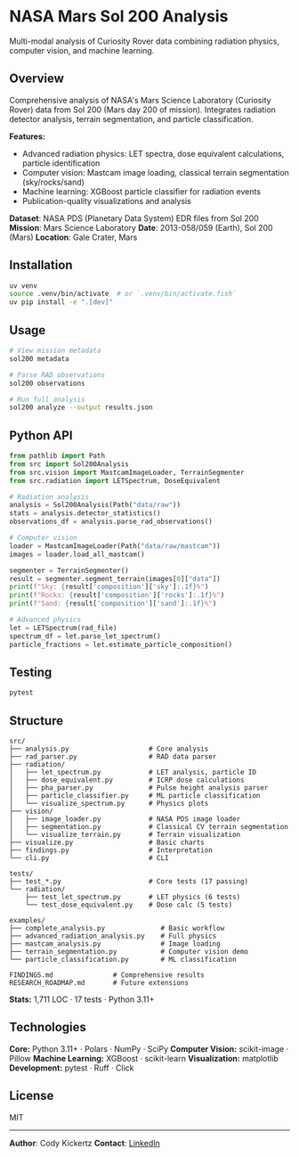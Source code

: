 # NASA Mars Sol 200 Analysis

Multi-modal analysis of Curiosity Rover data combining radiation physics, computer vision, and machine learning.

## Overview

Comprehensive analysis of NASA's Mars Science Laboratory (Curiosity Rover) data from Sol 200 (Mars day 200 of mission). Integrates radiation detector analysis, terrain segmentation, and particle classification.

**Features:**
- Advanced radiation physics: LET spectra, dose equivalent calculations, particle identification
- Computer vision: Mastcam image loading, classical terrain segmentation (sky/rocks/sand)
- Machine learning: XGBoost particle classifier for radiation events
- Publication-quality visualizations and analysis

**Dataset**: NASA PDS (Planetary Data System) EDR files from Sol 200
**Mission**: Mars Science Laboratory
**Date**: 2013-058/059 (Earth), Sol 200 (Mars)
**Location**: Gale Crater, Mars

## Installation

```bash
uv venv
source .venv/bin/activate  # or `.venv/bin/activate.fish`
uv pip install -e ".[dev]"
```

## Usage

```bash
# View mission metadata
sol200 metadata

# Parse RAD observations
sol200 observations

# Run full analysis
sol200 analyze --output results.json
```

## Python API

```python
from pathlib import Path
from src import Sol200Analysis
from src.vision import MastcamImageLoader, TerrainSegmenter
from src.radiation import LETSpectrum, DoseEquivalent

# Radiation analysis
analysis = Sol200Analysis(Path("data/raw"))
stats = analysis.detector_statistics()
observations_df = analysis.parse_rad_observations()

# Computer vision
loader = MastcamImageLoader(Path("data/raw/mastcam"))
images = loader.load_all_mastcam()

segmenter = TerrainSegmenter()
result = segmenter.segment_terrain(images[0]["data"])
print(f"Sky: {result['composition']['sky']:.1f}%")
print(f"Rocks: {result['composition']['rocks']:.1f}%")
print(f"Sand: {result['composition']['sand']:.1f}%")

# Advanced physics
let = LETSpectrum(rad_file)
spectrum_df = let.parse_let_spectrum()
particle_fractions = let.estimate_particle_composition()
```

## Testing

```bash
pytest
```

## Structure

```
src/
├── analysis.py                    # Core analysis
├── rad_parser.py                  # RAD data parser
├── radiation/
│   ├── let_spectrum.py            # LET analysis, particle ID
│   ├── dose_equivalent.py         # ICRP dose calculations
│   ├── pha_parser.py              # Pulse height analysis parser
│   ├── particle_classifier.py     # ML particle classification
│   └── visualize_spectrum.py      # Physics plots
├── vision/
│   ├── image_loader.py            # NASA PDS image loader
│   ├── segmentation.py            # Classical CV terrain segmentation
│   └── visualize_terrain.py       # Terrain visualization
├── visualize.py                   # Basic charts
├── findings.py                    # Interpretation
└── cli.py                         # CLI

tests/
├── test_*.py                      # Core tests (17 passing)
└── radiation/
    ├── test_let_spectrum.py       # LET physics (6 tests)
    └── test_dose_equivalent.py    # Dose calc (5 tests)

examples/
├── complete_analysis.py              # Basic workflow
├── advanced_radiation_analysis.py    # Full physics
├── mastcam_analysis.py               # Image loading
├── terrain_segmentation.py           # Computer vision demo
└── particle_classification.py        # ML classification

FINDINGS.md               # Comprehensive results
RESEARCH_ROADMAP.md       # Future extensions
```

**Stats:** 1,711 LOC · 17 tests · Python 3.11+

## Technologies

**Core:** Python 3.11+ · Polars · NumPy · SciPy
**Computer Vision:** scikit-image · Pillow
**Machine Learning:** XGBoost · scikit-learn
**Visualization:** matplotlib
**Development:** pytest · Ruff · Click

## License

MIT

---

**Author**: Cody Kickertz
**Contact**: [LinkedIn](https://linkedin.com/in/Cody-Kickertz/)
